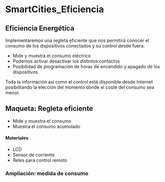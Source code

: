 # SmartCities_Eficiencia

##  Eficiencia Energética

Implementaremos una regleta eficiente que nos permitirá conocer el consumo de los dispositivos conectados y su control desde fuera.
  * Mide y muestra el consumo eléctrico
  * Podemos activar desactivar los distintos contactos
  * Posibilidad de programación de horas de encendido y apagado de los dispositivos

Toda la información así como el control está disponible desde Internet posibilitando la elección del momento donde el coste del consumo sea menor.

## Maqueta: Regleta eficiente
* Mide y muestra el consumo
* Muestra el consumo acumulado


#### Materiales
* LCD
* Sensor de corriente
* Reles para control remoto

### Ampliación: medida de consumo
